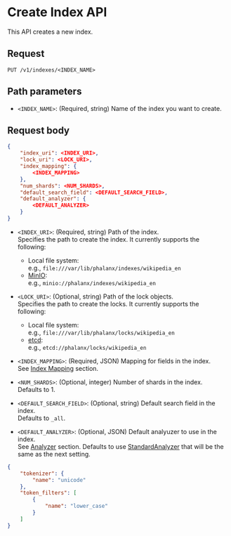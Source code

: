 # Create Index API

This API creates a new index.

## Request

```
PUT /v1/indexes/<INDEX_NAME>
```

## Path parameters

- `<INDEX_NAME>`: (Required, string) Name of the index you want to create.


## Request body

```json
{
    "index_uri": <INDEX_URI>,
    "lock_uri": <LOCK_URI>,
    "index_mapping": {
        <INDEX_MAPPING>
    },
    "num_shards": <NUM_SHARDS>,
	"default_search_field": <DEFAULT_SEARCH_FIELD>,
	"default_analyzer": {
        <DEFAULT_ANALYZER>
	}
}
```

- `<INDEX_URI>`: (Required, string) Path of the index.  
Specifies the path to create the index. It currently supports the following:
  - Local file system:  
  e.g., `file:///var/lib/phalanx/indexes/wikipedia_en`  
  - [MinIO](https://min.io/):  
  e.g., `minio://phalanx/indexes/wikipedia_en`  


- `<LOCK_URI>`: (Optional, string) Path of the lock objects.  
Specifies the path to create the locks. It currently supports the following:
  - Local file system:  
  e.g., `file:///var/lib/phalanx/locks/wikipedia_en`  
  - [etcd](https://etcd.io/):  
  e.g., `etcd://phalanx/locks/wikipedia_en`  


- `<INDEX_MAPPING>`: (Required, JSON) Mapping for fields in the index.  
See [Index Mapping](/index_mapping.md) section.


- `<NUM_SHARDS>`: (Optional, integer) Number of shards in the index.  
Defaults to 1.


- `<DEFAULT_SEARCH_FIELD>`: (Optional, string) Default search field in the index.  
Defaults to `_all`.


- `<DEFAULT_ANALYZER>`: (Optional, JSON) Default analyuzer to use in the index.  
See [Analyzer](/analyzer.md) section. Defaults to use [StandardAnalyzer](https://github.com/blugelabs/bluge/blob/master/analysis/analyzer/standard.go) that will be the same as the next setting.  
```json
{
    "tokenizer": {
        "name": "unicode"
    },
    "token_filters": [
        {
            "name": "lower_case"
        }
    ]
}
```


